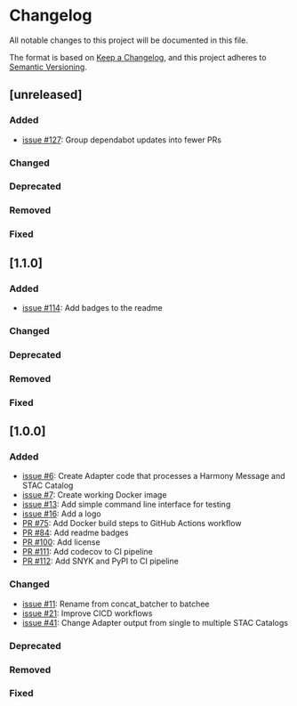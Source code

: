 # Changelog
All notable changes to this project will be documented in this file.

The format is based on [Keep a Changelog](https://keepachangelog.com/en/1.0.0/),
and this project adheres to [Semantic Versioning](https://semver.org/spec/v2.0.0.html).

## [unreleased]

### Added
- [issue #127](https://github.com/nasa/batchee/issues/127): Group dependabot updates into fewer PRs
### Changed
### Deprecated
### Removed
### Fixed

## [1.1.0]

### Added
- [issue #114](https://github.com/nasa/batchee/issues/114): Add badges to the readme
### Changed
### Deprecated
### Removed
### Fixed

## [1.0.0]

### Added
- [issue #6](https://github.com/danielfromearth/batchee/issues/6): Create Adapter code that processes a Harmony Message and STAC Catalog
- [issue #7](https://github.com/danielfromearth/batchee/issues/7): Create working Docker image
- [issue #13](https://github.com/danielfromearth/batchee/issues/13): Add simple command line interface for testing
- [issue #16](https://github.com/danielfromearth/batchee/issues/16): Add a logo
- [PR #75](https://github.com/danielfromearth/batchee/pull/75): Add Docker build steps to GitHub Actions workflow
- [PR #84](https://github.com/danielfromearth/batchee/pull/84): Add readme badges
- [PR #100](https://github.com/danielfromearth/batchee/pull/100): Add license
- [PR #111](https://github.com/nasa/batchee/pull/111): Add codecov to CI pipeline
- [PR #112](https://github.com/nasa/batchee/pull/111): Add SNYK and PyPI to CI pipeline
### Changed
- [issue #11](https://github.com/danielfromearth/batchee/issues/11): Rename from concat_batcher to batchee
- [issue #21](https://github.com/danielfromearth/batchee/issues/21): Improve CICD workflows
- [issue #41](https://github.com/danielfromearth/batchee/issues/41): Change Adapter output from single to multiple STAC Catalogs
### Deprecated
### Removed
### Fixed

